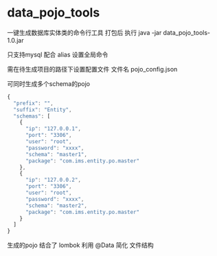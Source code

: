 # data_pojo_tools

一键生成数据库实体类的命令行工具 打包后 执行 java -jar data_pojo_tools-1.0.jar

只支持mysql 配合 alias 设置全局命令

需在待生成项目的路径下设置配置文件 文件名 pojo_config.json

可同时生成多个schema的pojo
```javascript
{
  "prefix": "",
  "suffix": "Entity",
  "schemas": [
    {
      "ip": "127.0.0.1",
      "port": "3306",
      "user": "root",
      "password": "xxxx",
      "schema": "master1",
      "package": "com.ims.entity.po.master"
    },
    {
      "ip": "127.0.0.2",
      "port": "3306",
      "user": "root",
      "password": "xxxx",
      "schema": "master2",
      "package": "com.ims.entity.po.master"
    }
  ]
}
```
生成的pojo 结合了 lombok 利用 @Data 简化 文件结构
